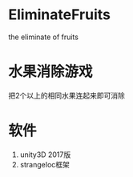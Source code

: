 # EliminateFruits
the eliminate of fruits

# 水果消除游戏
把2个以上的相同水果连起来即可消除

# 软件
1. unity3D 2017版
2. strangeIoc框架

